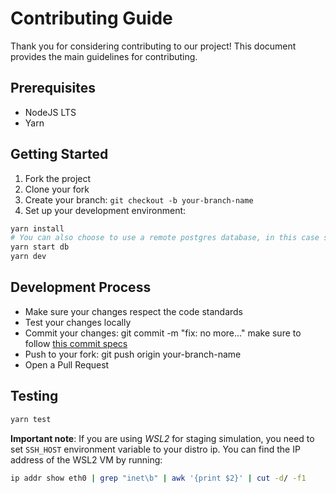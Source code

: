 # Contributing Guide

Thank you for considering contributing to our project! This document provides
the main guidelines for contributing.

## Prerequisites

- NodeJS LTS
- Yarn

## Getting Started

1. Fork the project
2. Clone your fork
3. Create your branch: `git checkout -b your-branch-name`
4. Set up your development environment:

```bash
yarn install
# You can also choose to use a remote postgres database, in this case skip `yarn start db` command and make sure to provide your db credentials inside the .env file
yarn start db
yarn dev
```

## Development Process

- Make sure your changes respect the code standards
- Test your changes locally
- Commit your changes: git commit -m "fix: no more..." make sure to follow [this commit specs](https://www.conventionalcommits.org/en/v1.0.0/#specification)
- Push to your fork: git push origin your-branch-name
- Open a Pull Request

## Testing

```bash
yarn test
```

**Important note**: If you are using _WSL2_ for staging simulation, you need to
set `SSH_HOST` environment variable to your distro ip. You can find the IP
address of the WSL2 VM by running:

```bash
ip addr show eth0 | grep "inet\b" | awk '{print $2}' | cut -d/ -f1
```
